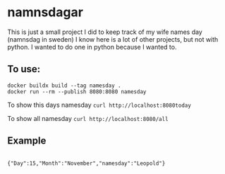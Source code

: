 # namnsdagar

This is just a small project I did to keep track of my wife names day (namnsdag in sweden)
I know here is a lot of other projects, but not with python. I wanted to do one in python because I wanted to.

## To use:
```
docker buildx build --tag namesday .
docker run --rm --publish 8080:8080 namesday 
```

To show this days namesday
```curl http://localhost:8080today```


To show all namesday
```curl http://localhost:8080/all```

## Example
``` curl http://localhost:8080/today
 
{"Day":15,"Month":"November","namesday":"Leopold"}
```
